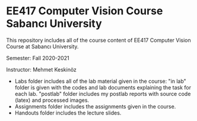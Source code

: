 # EE417 Computer Vision Course Sabancı University
This repository includes all of the course content of EE417 Computer Vision Course at Sabancı University.

Semester: Fall 2020-2021

Instructor: Mehmet Keskinöz
* Labs folder includes all of the lab material given in the course:
      "in lab" folder is given with the codes and lab documents explaining the task for each lab.
      "postlab" folder includes my postlab reports with source code (latex) and processed images.
* Assignments folder includes the assignments given in the course.
* Handouts folder includes the lecture slides.
